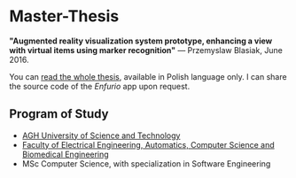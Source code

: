 # Master-Thesis

**"Augmented reality visualization system prototype, enhancing a view with virtual items using marker recognition"** — Przemyslaw Blasiak, June 2016.

You can [read the whole thesis](Resources/Master%20Thesis.pdf), available in Polish language only. I can share the source code of the _Enfurio_ app upon request.

## Program of Study
- [AGH University of Science and Technology](https://www.agh.edu.pl/en)
- [Faculty of Electrical Engineering, Automatics, Computer Science and Biomedical Engineering](https://www.eaiib.agh.edu.pl/?alias=set&lang=en)
- MSc Computer Science, with specialization in Software Engineering
